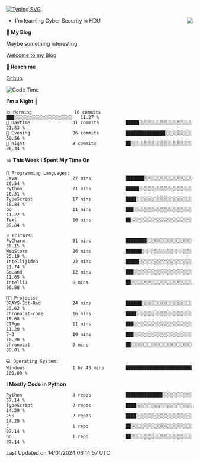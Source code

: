 [![Typing SVG](https://readme-typing-svg.herokuapp.com?font=Fira+Code&pause=1000&random=false&width=450&height=60&lines=Hello+%F0%9F%91%8B%F0%9F%8F%BB;I'm+JBNRZ)](https://git.io/typing-svg)

<a href="#">
  <img align="right" src="https://github-readme-stats.vercel.app/api?username=JBNRZ&show_icons=true&bg_color=15,f2f7fd,E0EAFC" />
</a>

- I'm learning Cyber Security in HDU

 **🌱 My Blog**

Maybe something interesting

[Welcome to my Blog](https://jbnrz.com.cn/)

 **💬 Reach me** 

[Github](https://github.com/JBNRZ)


<!--START_SECTION:waka-->
![Code Time](http://img.shields.io/badge/Code%20Time-264%20hrs%2022%20mins-blue)

**I'm a Night 🦉** 

```text
🌞 Morning                16 commits          ███░░░░░░░░░░░░░░░░░░░░░░   11.27 % 
🌆 Daytime                31 commits          █████░░░░░░░░░░░░░░░░░░░░   21.83 % 
🌃 Evening                86 commits          ███████████████░░░░░░░░░░   60.56 % 
🌙 Night                  9 commits           ██░░░░░░░░░░░░░░░░░░░░░░░   06.34 % 
```


📊 **This Week I Spent My Time On** 

```text
💬 Programming Languages: 
Java                     27 mins             ███████░░░░░░░░░░░░░░░░░░   26.54 % 
Python                   21 mins             █████░░░░░░░░░░░░░░░░░░░░   20.31 % 
TypeScript               17 mins             ████░░░░░░░░░░░░░░░░░░░░░   16.84 % 
Go                       11 mins             ███░░░░░░░░░░░░░░░░░░░░░░   11.22 % 
Text                     10 mins             ██░░░░░░░░░░░░░░░░░░░░░░░   09.84 % 

🔥 Editors: 
PyCharm                  31 mins             ████████░░░░░░░░░░░░░░░░░   30.15 % 
WebStorm                 26 mins             ██████░░░░░░░░░░░░░░░░░░░   25.19 % 
Intellijidea             22 mins             █████░░░░░░░░░░░░░░░░░░░░   21.74 % 
GoLand                   12 mins             ███░░░░░░░░░░░░░░░░░░░░░░   11.65 % 
IntelliJ                 6 mins              ██░░░░░░░░░░░░░░░░░░░░░░░   06.58 % 

🐱‍💻 Projects: 
0RAYS-Bot-Red            24 mins             ██████░░░░░░░░░░░░░░░░░░░   23.62 % 
chronocat-core           16 mins             ████░░░░░░░░░░░░░░░░░░░░░   15.68 % 
CTFgo                    11 mins             ███░░░░░░░░░░░░░░░░░░░░░░   11.20 % 
7-3                      10 mins             ███░░░░░░░░░░░░░░░░░░░░░░   10.20 % 
chronocat                9 mins              ██░░░░░░░░░░░░░░░░░░░░░░░   09.01 % 

💻 Operating System: 
Windows                  1 hr 43 mins        █████████████████████████   100.00 % 
```

**I Mostly Code in Python** 

```text
Python                   8 repos             ██████████████░░░░░░░░░░░   57.14 % 
TypeScript               2 repos             ████░░░░░░░░░░░░░░░░░░░░░   14.29 % 
CSS                      2 repos             ████░░░░░░░░░░░░░░░░░░░░░   14.29 % 
C                        1 repo              ██░░░░░░░░░░░░░░░░░░░░░░░   07.14 % 
Go                       1 repo              ██░░░░░░░░░░░░░░░░░░░░░░░   07.14 % 
```




 Last Updated on 14/01/2024 06:14:57 UTC
<!--END_SECTION:waka-->
